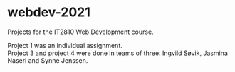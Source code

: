 # webdev-2021
Projects for the IT2810 Web Development course.

Project 1 was an individual assignment.\
Project 3 and project 4 were done in teams of three: Ingvild Søvik, Jasmina Naseri and Synne Jenssen.
